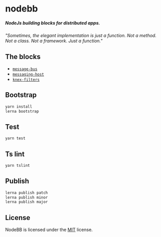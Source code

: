 # nodebb
##### NodeJs building blocks for distributed apps.

*"Sometimes, the elegant implementation is just a function. Not a method. Not a class. Not a framework. Just a function."*

## The blocks
  - [`message-bus`](./packages/message-bus#readme)
  - [`messaging-host`](./packages/messaging-host#readme)
  - [`knex-filters`](./packages/knex-filters#readme)

## Bootstrap
```javascript
yarn install
lerna bootstrap
```

## Test
```javascript
yarn test
```

## Ts lint
```javascript
yarn tslint
```

## Publish
```javascript
lerna publish patch
lerna publish minor
lerna publish major
``` 

## License

NodeBB is licensed under the [MIT](LICENSE) license.